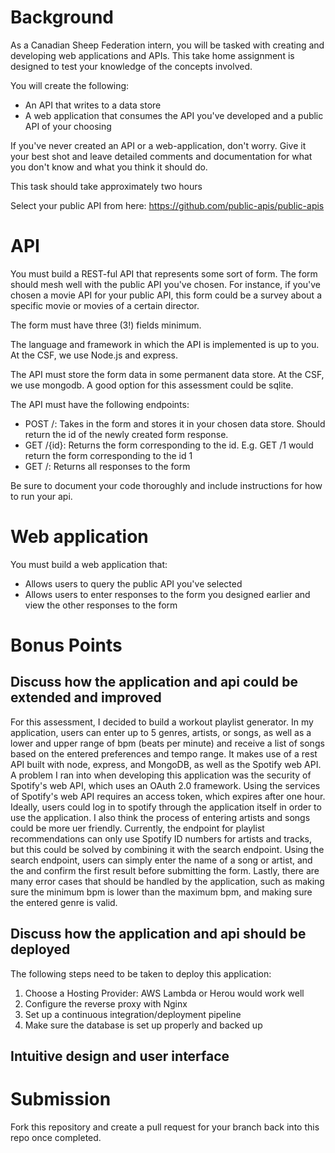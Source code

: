 # Background

As a Canadian Sheep Federation intern, you will be tasked with creating
and developing web applications and APIs. This take home assignment is
designed to test your knowledge of the concepts involved.

You will create the following:

-   An API that writes to a data store
-   A web application that consumes the API you\'ve developed and a
    public API of your choosing

If you\'ve never created an API or a web-application, don\'t worry. Give
it your best shot and leave detailed comments and documentation for what
you don\'t know and what you think it should do.

This task should take approximately two hours

Select your public API from here:
<https://github.com/public-apis/public-apis>

# API

You must build a REST-ful API that represents some sort of form. The
form should mesh well with the public API you\'ve chosen. For instance,
if you\'ve chosen a movie API for your public API, this form could be a
survey about a specific movie or movies of a certain director.

The form must have three (3!) fields minimum.

The language and framework in which the API is implemented is up to you.
At the CSF, we use Node.js and express.

The API must store the form data in some permanent data store. At the
CSF, we use mongodb. A good option for this assessment could be sqlite.

The API must have the following endpoints:

-   POST /: Takes in the form and stores it in your chosen data store.
    Should return the id of the newly created form response.
-   GET /{id}: Returns the form corresponding to the id. E.g. GET /1
    would return the form corresponding to the id 1
-   GET /: Returns all responses to the form

Be sure to document your code thoroughly and include instructions for
how to run your api.

# Web application

You must build a web application that:

-   Allows users to query the public API you\'ve selected
-   Allows users to enter responses to the form you designed earlier and
    view the other responses to the form

# Bonus Points

## Discuss how the application and api could be extended and improved

For this assessment, I decided to build a workout playlist generator. In my application, users can enter up to 5 genres, artists, or songs, as well as a lower and upper range of bpm (beats per minute) and receive a list of songs based on the entered preferences and tempo range. It makes use of a rest API built with node, express, and MongoDB, as well as the Spotify web API. A problem I ran into when developing this application was the security of Spotify's web API, which uses an OAuth 2.0 framework. Using the services of Spotify's web API requires an access token, which expires after one hour. Ideally, users could log in to spotify through the application itself in order to use the application. I also think the process of entering artists and songs could be more uer friendly. Currently, the endpoint for playlist recommendations can only use Spotify ID numbers for artists and tracks, but this could be solved by combining it with the search endpoint. Using the search endpoint, users can simply enter the name of a song or artist, and the and confirm the first result before submitting the form. Lastly, there are many error cases that should be handled by the application, such as making sure the minimum bpm is lower than the maximum bpm, and making sure the entered genre is valid.

## Discuss how the application and api should be deployed

The following steps need to be taken to deploy this application:
1. Choose a Hosting Provider: AWS Lambda or Herou would work well
2. Configure the reverse proxy with Nginx
3. Set up a continuous integration/deployment pipeline
4. Make sure the database is set up properly and backed up

## Intuitive design and user interface

# Submission

Fork this repository and create a pull request for your branch back into
this repo once completed.
